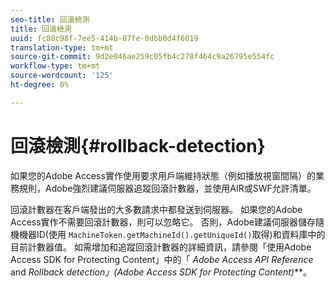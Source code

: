 ```yaml
---
seo-title: 回滾檢測
title: 回滾檢測
uuid: fc80c98f-7ee5-414b-87fe-0dbb8d4f6019
translation-type: tm+mt
source-git-commit: 9d2e046ae259c05fb4c278f464c9a26795e554fc
workflow-type: tm+mt
source-wordcount: '125'
ht-degree: 0%

---
```



# 回滾檢測{#rollback-detection}

如果您的Adobe Access實作使用要求用戶端維持狀態（例如播放視窗間隔）的業務規則，Adobe強烈建議伺服器追蹤回滾計數器，並使用AIR或SWF允許清單。

回滾計數器在客戶端發出的大多數請求中都發送到伺服器。 如果您的Adobe Access實作不需要回滾計數器，則可以忽略它。 否則，Adobe建議伺服器儲存隨機機器ID(使用 `MachineToken.getMachineId().getUniqueId()`取得)和資料庫中的目前計數器值。 如需增加和追蹤回滾計數器的詳細資訊，請參閱「使用Adobe Access SDK for Protecting Content」中的「 *Adobe Access API Reference* and *Rollback detection」(Adobe Access SDK for Protecting Content)***。
